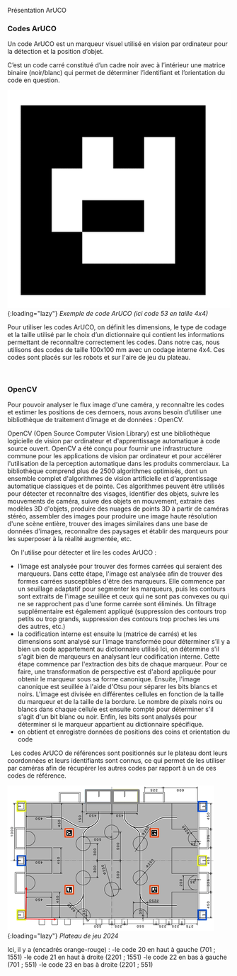[order]:       # (2)
[title]:       # (Présentation ArUCO)
[description]: # (Documentation sur la reconaissance d'ArUCO)

Présentation  ArUCO
  
### Codes ArUCO
Un code ArUCO est un marqueur visuel utilisé en vision par ordinateur pour la détection et la position d’objet.

C’est un code carré constitué d’un cadre noir avec à l’intérieur une matrice binaire (noir/blanc) qui permet de déterminer l’identifiant et l’orientation du code en question.

![Image code exemple id 53](/static/images/aruco/codeexemple53.webp){:loading="lazy"}
*Exemple de code ArUCO (ici code 53 en taille 4x4)*

Pour utiliser les codes ArUCO, on définit les dimensions, le type de codage et la taille utilisé par le choix d’un dictionnaire qui contient les informations permettant de reconnaître correctement les codes.
Dans notre cas, nous utilisons des codes de taille 100x100 mm avec un codage interne 4x4.
Ces codes sont placés sur les robots et sur l'aire de jeu du plateau.
  
&nbsp;
### OpenCV
Pour pouvoir analyser le flux image d'une caméra, y reconnaître les codes et estimer les positions de ces dernoers, nous avons besoin d’utiliser une bibliothèque de traitement d’image et de données : OpenCV.

OpenCV (Open Source Computer Vision Library) est une bibliothèque logicielle de vision par ordinateur et d'apprentissage automatique à code source ouvert. 
OpenCV a été conçu pour fournir une infrastructure commune pour les applications de vision par ordinateur et pour accélérer l'utilisation de la perception automatique dans les produits commerciaux.
La bibliothèque comprend plus de 2500 algorithmes optimisés, dont un ensemble complet d'algorithmes de vision artificielle et d'apprentissage automatique classiques et de pointe. 
Ces algorithmes peuvent être utilisés pour détecter et reconnaître des visages, identifier des objets, suivre les mouvements de caméra, suivre des objets en mouvement, extraire des modèles 3D d'objets, produire des nuages de points 3D à partir de caméras stéréo, assembler des images pour produire une image haute résolution d'une scène entière, trouver des images similaires dans une base de données d'images, reconnaître des paysages et établir des marqueurs pour les superposer à la réalité augmentée, etc. 

  
&nbsp;
On l'utilise pour détecter et lire les codes ArUCO :
- l’image est analysée pour trouver des formes carrées qui seraient des marqueurs.
Dans cette étape, l'image est analysée afin de trouver des formes carrées susceptibles d'être des marqueurs. Elle commence par un seuillage adaptatif pour segmenter les marqueurs, puis les contours sont extraits de l'image seuillée et ceux qui ne sont pas convexes ou qui ne se rapprochent pas d'une forme carrée sont éliminés. Un filtrage supplémentaire est également appliqué (suppression des contours trop petits ou trop grands, suppression des contours trop proches les uns des autres, etc.)
- la codification interne est ensuite lu (matrice de carrés) et les dimensions sont analysé sur l’image transformée pour déterminer s’il y a bien un code appartement au dictionnaire utilisé
Ici, on détermine s'il s'agit bien de marqueurs en analysant leur codification interne. Cette étape commence par l'extraction des bits de chaque marqueur. Pour ce faire, une transformation de perspective est d'abord appliquée pour obtenir le marqueur sous sa forme canonique. Ensuite, l'image canonique est seuillée à l'aide d'Otsu pour séparer les bits blancs et noirs. L'image est divisée en différentes cellules en fonction de la taille du marqueur et de la taille de la bordure. Le nombre de pixels noirs ou blancs dans chaque cellule est ensuite compté pour déterminer s'il s'agit d'un bit blanc ou noir. Enfin, les bits sont analysés pour déterminer si le marqueur appartient au dictionnaire spécifique.
- on obtient et enregistre données de positions des coins et orientation du code

  
&nbsp;
Les codes ArUCO de références sont positionnés sur le plateau dont leurs coordonnées et leurs identifiants sont connus, ce qui permet de les utiliser par caméras afin de récupérer les autres codes par rapport à un de ces codes de référence.

![Terrain de jeu plateau avec codes](/static/images/aruco/playground.webp){:loading="lazy"}
*Plateau de jeu 2024*

Ici, il y a (encadrés orange-rouge) :
-le code 20 en haut à gauche (701 ; 1551)
-le code 21 en haut à droite (2201 ; 1551)
-le code 22 en bas à gauche (701 ; 551)
-le code 23 en bas à droite (2201 ; 551)
